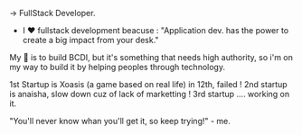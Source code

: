 
-> FullStack Developer. 
- I ❤ fullstack development beacuse :
"Application dev. has the power to create a big impact from your desk." 

My 🥅 is to build BCDI, but it's something that needs high authority, so i'm on my 
way to build it by helping peoples  through technology. 

1st Startup is Xoasis (a game based on real life) in 12th, failed !
2nd startup is anaisha, slow down cuz of lack of marketting !
3rd startup .... working on it. 

"You'll never know whan you'll get it, so keep trying!" - me. 




